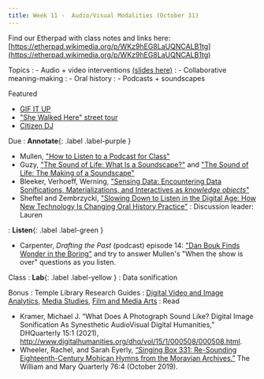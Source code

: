 ```yaml
---
title: Week 11 -  Audio/Visual Modalities (October 31)
---
```


Find our Etherpad with class notes and links here: [https://etherpad.wikimedia.org/p/WKz9hEG8LaUQNCALB1tg](https://etherpad.wikimedia.org/p/WKz9hEG8LaUQNCALB1tg)

Topics
: - Audio + video interventions [(slides here)](https://docs.google.com/presentation/d/e/2PACX-1vQwcsF11IBAGJled6-Rr-Ko2wIVhSjnHyFalSacJfYxFlBgkZOkTOoKJPHk_bC9abp_yYVjye12sxVM/pub?start=false&loop=false&delayms=5000)
: - Collaborative meaning-making
: - Oral history
: - Podcasts + soundscapes

Featured
- [GIF IT UP](https://gifitup.net/en/)
- ["She Walked Here" street tour](https://soundcloud.com/bflolgbtqhistory/sets/she-walked-here-street-tour)
- [Citizen DJ](https://citizen-dj.labs.loc.gov/)

Due
: **Annotate**{: .label .label-purple }
  - Mullen, ["How to Listen to a Podcast for Class"](https://abbymullen.org/how-to-listen-to-a-podcast-for-class/)
  - Guzy, ["The Sound of Life: What Is a Soundscape?"](https://folklife.si.edu/talkstory/the-sound-of-life-what-is-a-soundscape) and ["The Sound of Life: The Making of a Soundscape"](https://folklife.si.edu/talkstory/the-sound-of-life-the-making-of-a-soundscape)
  - Bleeker, Verhoeff, Werning, ["Sensing Data: Encountering Data Sonifications, Materializations, and Interactives as *knowledge objects*"](https://github.com/HIST5152/pdfs/blob/main/BleekerVerhoeffWerning_SensingData.pdf?raw=true)
  - Sheftel and Zembrzycki, ["Slowing Down to Listen in the Digital Age: How New Technology Is Changing Oral History Practice"](https://github.com/HIST5152/pdfs/blob/main/SheftelZembrzycki_SlowingDownToListen.pdf?raw=true)
: Discussion leader: Lauren

: **Listen**{: .label .label-green }
  - Carpenter, *Drafting the Past* (podcast) episode 14: ["Dan Bouk Finds Wonder in the Boring"](https://draftingthepast.com/podcast-episodes/episode-14-dan-bouk-finds-wonder-in-the-boring/) and try to answer Mullen's "When the show is over" questions as you listen.


Class
: **Lab**{: .label .label-yellow } 
: Data sonification

Bonus
: Temple Library Research Guides
    : [Digital Video and Image Analytics](https://guides.temple.edu/video-image-analysis-and-visualization), [Media Studies](https://guides.temple.edu/media), [Film and Media Arts](https://guides.temple.edu/fma)
: Read
  - Kramer, Michael J. “What Does A Photograph Sound Like? Digital Image Sonification As Synesthetic AudioVisual Digital Humanities,” DHQuarterly 15:1 (2021), http://www.digitalhumanities.org/dhq/vol/15/1/000508/000508.html.
  - Wheeler, Rachel, and Sarah Eyerly, [“Singing Box 331: Re-Sounding Eighteenth-Century Mohican Hymns from the Moravian Archives.”](https://templeu.instructure.com/courses/77336/assignments/999196) The William and Mary Quarterly 76:4 (October 2019).